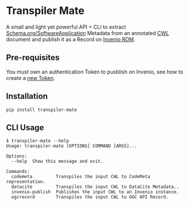 # Transpiler Mate

A small and light yet powerful API + CLI to extract [Schema.org/SoftwareApplication](https://schema.org/SoftwareApplication) Metadata from an annotated [CWL](https://www.commonwl.org/) document and publish it as a Record on [Invenio RDM](https://inveniosoftware.org/products/rdm/).

## Pre-requisites

You must own an authentication Token to pusblish on Invenio, see how to create a [new Token](https://inveniordm.docs.cern.ch/reference/rest_api_index/).

## Installation

```
pip install transpiler-mate
```

## CLI Usage

```
$ transpiler-mate --help
Usage: transpiler-mate [OPTIONS] COMMAND [ARGS]...

Options:
  --help  Show this message and exit.

Commands:
  codemeta         Transpiles the input CWL to CodeMeta representation.
  datacite         Transpiles the input CWL to DataCite Metadata..
  invenio-publish  Publishes the input CWL to an Invenio instance.
  ogcrecord        Transpiles the input CWL to OGC API Record.
```

